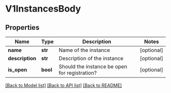 # V1InstancesBody

## Properties
Name | Type | Description | Notes
------------ | ------------- | ------------- | -------------
**name** | **str** | Name of the instance | [optional] 
**description** | **str** | Description of the instance | [optional] 
**is_open** | **bool** | Should the instance be open for registration? | [optional] 

[[Back to Model list]](../README.md#documentation-for-models) [[Back to API list]](../README.md#documentation-for-api-endpoints) [[Back to README]](../README.md)

